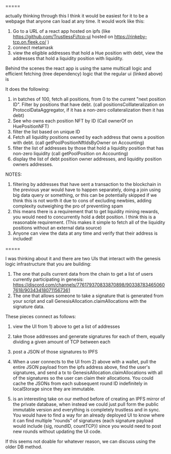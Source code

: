 =====

actually thinking through this I think it would be easiest for it to be a webpage that anyone can load at any time. It would work like this:

1) Go to a URL of a react app hosted on ipfs (like https://github.com/TrustlessFi/tcp-ui hosted on https://rinkeby-tcp.on.fleek.co/ )
2) connect metamask
3) view the eligible addresses that hold a Hue position with debt, view the addresses that hold a liquidity position with liquidity.

Behind the scenes the react app is using the same multicall logic and efficient fetching (tree dependency) logic that the regular ui (linked above) is

It does the following:

1) in batches of 100, fetch all positions,  from 0 to the current "next position ID". Filter by positions that have debt. (call positionsColllateralization on ProtocolDataAggregator, if it has a non-zero collateralization then it has debt)
2) See who owns each position NFT by ID (Call ownerOf on HuePositionNFT)
3) filter the list based on unique ID
4) Fetch all liquidity positions owned by each address that owns a position with debt. (call getPoolPositionNftIdsByOwner on Accounting)
5) filter the list of addresses by those that hold a liquidity position that has non-zero liquidity (call getPoolPosition on Accounting)
6) display the list of debt position owner addresses, and liquidity position owners addresses.

NOTES:
1) filtering by addresses that have sent a transaction to the blockchain in the previous year would have to happen separately, doing a join using big data query or something, or this can be potentially skipped if we think this is not worth it due to cons of excluding newbies, adding complexity outweighing the pro of preventiing spam
2) this means there is a requirement that to get liquidity mining rewards, you would need to concurrently hold a debt position. I think this is a reasonable requirement. (This makes it simple to fetch all of the liquidity positions without an external data source)
3) Anyone can view the data at any time and verify that their address is included! 

=====

I was thinking about it and there are two UIs that interact with the genesis logic infrastructure that you are building:
1) The one that pulls current data from the chain to get a list of users currently participating in genesis:
   https://discord.com/channels/776179370833870898/903387834650607618/903434180711567361
2) The one that allows someone to take a signature that is generated from your script and call GenesisAllocation.claimAllocations with the signature data.

These pieces connect as follows:
1) view the UI from 1) above to get a list of addresses
2) take those addresses and generate signatures for each of them, equally dividing a given amount of TCP between each
3) post a JSON of those signatures to IPFS
4) When a user connects to the UI from 2) above with a wallet, pull the entire JSON payload from the ipfs address above, find the user's signatures, and send a tx to GenesisAllocation.claimAllocations with all of the signatures so the user can claim their allocations. You could cache the JSONs from each subsequent round ID indefinitely in localStorage since they are immutable.

3) is an interesting take on our method before of creating an IPFS mirror of the private database, when instead we could just pull form the public immutable version and everything is completely trustless and in sync. You would have to find a way for an already deployed UI to know where it can find multiple "rounds" of signatures (each signature payload would include {sig, roundID, countTCP}) since you would need to post new rounds without updating the UI code.

If this seems not doable for whatever reason, we can discuss using the older DB method.